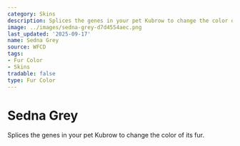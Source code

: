 ```yaml
---
category: Skins
description: Splices the genes in your pet Kubrow to change the color of its fur.
image: ../images/sedna-grey-d7d4554aec.png
last_updated: '2025-09-17'
name: Sedna Grey
source: WFCD
tags:
- Fur Color
- Skins
tradable: false
type: Fur Color
---
```


# Sedna Grey

Splices the genes in your pet Kubrow to change the color of its fur.

